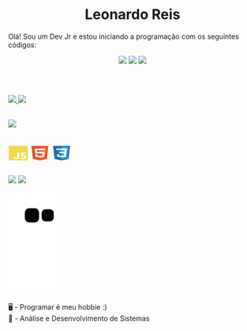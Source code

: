 <h1 align="center">
  <b>Leonardo Reis</b>
</h1>
<p>
Olá! Sou um Dev Jr e estou iniciando a programação com os seguintes códigos: 
</p)
<p>
<div align="center">
  <img src="https://img.shields.io/badge/-HTML-c58545?style=for-the-badge&logo=html5&logoColor=c58545&labelColor=282828">
  <img src="https://img.shields.io/badge/-CSS-d1a01f?style=for-the-badge&logo=css3&logoColor=d1a01f&labelColor=282828">
  <img src="https://img.shields.io/badge/-JavaScript-98b982?style=for-the-badge&logo=javascript&logoColor=98b982&labelColor=282828">
</div>
</p>

## 

<br/>
<p align="left">
  <a href="https://github.com/leonardo-rpm">
  <img width="49.5%" src="https://github-readme-stats.vercel.app/api?username=gustavojesus25&show_icons=true&theme=gruvbox&hide_border=true" />
    <img width="49.5%" src="https://github-readme-streak-stats.herokuapp.com/?user=gustavojesus25&theme=gruvbox&hide_border=true" />
  </a>
</p>
<br>


<div>
 <img height="180em" src="https://github-readme-stats.vercel.app/api/top-langs/?username=gustavojesus25&layout=compact&langs_count=7&theme=dracula"/>
<div>
  
  
<br>

<div style="display: inline_block"><br>
  <img align="center" alt="Gustavo-Js" height="30" width="40" src="https://raw.githubusercontent.com/devicons/devicon/master/icons/javascript/javascript-plain.svg">
  <img align="center" alt="Gustavo-HTML" height="30" width="40" src="https://raw.githubusercontent.com/devicons/devicon/master/icons/html5/html5-original.svg">
  <img align="center" alt="Gustavo-CSS" height="30" width="40" src="https://raw.githubusercontent.com/devicons/devicon/master/icons/css3/css3-original.svg">
</div>
  
   ##
 
<div> 
  <a href = "mailto:leonvrdx@outlook.com"><img src="https://img.shields.io/badge/-Gmail-%23333?style=for-the-badge&logo=gmail&logoColor=white" target="_blank"></a>
  <a href="https://www.linkedin.com/in/gustavo-martins-de-jesus-ab401b21b/" target="_blank"><img src="https://img.shields.io/badge/-LinkedIn-%230077B5?style=for-the-badge&logo=linkedin&logoColor=white" target="_blank"></a> 
 
  ![Snake animation](https://github.com/gustavojesus25/gustavojesus25/blob/output/github-contribution-grid-snake.svg)
 
</div>

  ##
  
 🖥️ - Programar é meu hobbie :)
  <br>
 📙 - Análise e Desenvolvimento de Sistemas 

